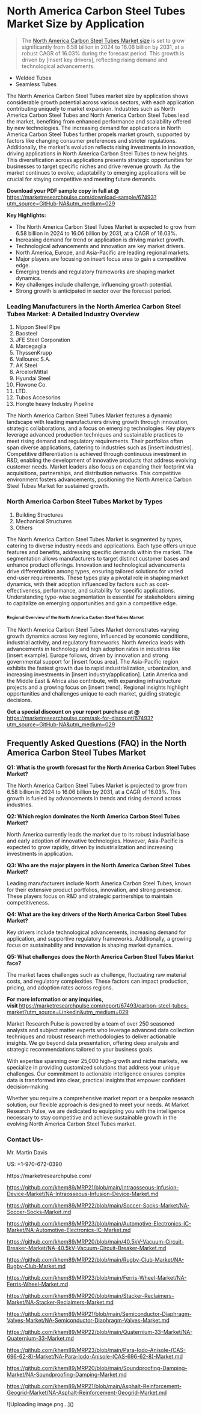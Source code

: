 <h1>North America Carbon Steel Tubes Market&nbsp;Size by Application</h1><blockquote><p>The <a href="https://marketresearchpulse.com/download-sample/67493?utm_source=GitHub-NA&amp;utm_medium=029">North America Carbon Steel Tubes Market size</a> is set to grow significantly from 6.58 billion in 2024 to 16.06 billion by 2031, at a robust CAGR of 16.03% during the forecast period. This growth is driven by [insert key drivers], reflecting rising demand and technological advancements.</p></blockquote><ul><li>Welded Tubes<li> Seamless Tubes</li></ul><p>The North America Carbon Steel Tubes market size by application shows considerable growth potential across various sectors, with each application contributing uniquely to market expansion. Industries such as North America Carbon Steel Tubes and North America Carbon Steel Tubes lead the market, benefiting from enhanced performance and scalability offered by new technologies. The increasing demand for applications in North America Carbon Steel Tubes further propels market growth, supported by factors like changing consumer preferences and stricter regulations. Additionally, the market's evolution reflects rising investments in innovation, driving applications in North America Carbon Steel Tubes to new heights. This diversification across applications presents strategic opportunities for businesses to target specific niches and drive revenue growth. As the market continues to evolve, adaptability to emerging applications will be crucial for staying competitive and meeting future demands.</p><p><strong>Download your PDF sample copy in full at @ </strong><a href="https://marketresearchpulse.com/download-sample/67493?utm_source=GitHub-NA&amp;utm_medium=029">https://marketresearchpulse.com/download-sample/67493?utm_source=GitHub-NA&amp;utm_medium=029</a></p><p><strong>Key Highlights: </strong></p><ul><li>The North America Carbon Steel Tubes Market is expected to grow from 6.58 billion in 2024 to 16.06 billion by 2031, at a CAGR of 16.03%.</li><li>Increasing demand for trend or application is driving market growth.</li><li>Technological advancements and innovation are key market drivers.</li><li>North America, Europe, and Asia-Pacific are leading regional markets.</li><li>Major players are focusing on insert focus area to gain a competitive edge.</li><li>Emerging trends and regulatory frameworks are shaping market dynamics.</li><li>Key challenges include challenge, influencing growth potential.</li><li>Strong growth is anticipated in sector over the forecast period.</li></ul><h3>Leading Manufacturers in the North America Carbon Steel Tubes Market: A Detailed Industry Overview</h3><ol><li>Nippon Steel Pipe</li><li>Baosteel</li><li>JFE Steel Corporation</li><li>Marcegaglia</li><li>ThyssenKrupp</li><li>Vallourec S.A.</li><li>AK Steel</li><li>ArcelorMittal</li><li>Hyundai Steel</li><li>Flowone Co.</li><li>LTD.</li><li>Tubos Accesorios</li><li>Hongte heavy Industry Pipeline</li></ol><div class="flex max-w-full flex-col flex-grow"><div class="min-h-8 text-message flex w-full flex-col items-end gap-2 whitespace-normal break-words [.text-message+&amp;]:mt-5" dir="auto" data-message-author-role="assistant" data-message-id="fd8432e4-4910-450d-b182-61b7bfb0a01f" data-message-model-slug="gpt-4o"><div class="flex w-full flex-col gap-1 empty:hidden first:pt-[3px]"><div class="markdown prose w-full break-words dark:prose-invert light"><p>The North America Carbon Steel Tubes Market features a dynamic landscape with leading manufacturers driving growth through innovation, strategic collaborations, and a focus on emerging technologies. Key players leverage advanced production techniques and sustainable practices to meet rising demand and regulatory requirements. Their portfolios often span diverse applications, catering to industries such as [insert industries]. Competitive differentiation is achieved through continuous investment in R&amp;D, enabling the development of innovative products that address evolving customer needs. Market leaders also focus on expanding their footprint via acquisitions, partnerships, and distribution networks. This competitive environment fosters advancements, positioning the North America Carbon Steel Tubes Market for sustained growth.</p></div></div></div></div><h3>North America Carbon Steel Tubes Market by Types</h3><ol><li>Building Structures<li> Mechanical Structures<li> Others</li></ol><div class="flex max-w-full flex-col flex-grow"><div class="min-h-8 text-message flex w-full flex-col items-end gap-2 whitespace-normal break-words [.text-message+&amp;]:mt-5" dir="auto" data-message-author-role="assistant" data-message-id="084470be-0bb7-4664-bddf-5156b4f41249" data-message-model-slug="gpt-4o-mini"><div class="flex w-full flex-col gap-1 empty:hidden first:pt-[3px]"><div class="markdown prose w-full break-words dark:prose-invert light"><p>The North America Carbon Steel Tubes Market is segmented by types, catering to diverse industry needs and applications. Each type offers unique features and benefits, addressing specific demands within the market. The segmentation allows manufacturers to target distinct customer bases and enhance product offerings. Innovation and technological advancements drive differentiation among types, ensuring tailored solutions for varied end-user requirements. These types play a pivotal role in shaping market dynamics, with their adoption influenced by factors such as cost-effectiveness, performance, and suitability for specific applications. Understanding type-wise segmentation is essential for stakeholders aiming to capitalize on emerging opportunities and gain a competitive edge.</p></div></div></div></div><h3><span style="font-size: 11px;">Regional Overview of the North America Carbon Steel Tubes Market</span></h3><div class="flex max-w-full flex-col flex-grow"><div class="min-h-8 text-message flex w-full flex-col items-end gap-2 whitespace-normal break-words [.text-message+&amp;]:mt-5" dir="auto" data-message-author-role="assistant" data-message-id="e9038762-ce64-4e30-91c9-9bd413514231" data-message-model-slug="gpt-4o-mini"><div class="flex w-full flex-col gap-1 empty:hidden first:pt-[3px]"><div class="markdown prose w-full break-words dark:prose-invert light"><p>The North America Carbon Steel Tubes Market demonstrates varying growth dynamics across key regions, influenced by economic conditions, industrial activity, and regulatory frameworks. North America leads with advancements in technology and high adoption rates in industries like [insert example]. Europe follows, driven by innovation and strong governmental support for [insert focus area]. The Asia-Pacific region exhibits the fastest growth due to rapid industrialization, urbanization, and increasing investments in [insert industry/application]. Latin America and the Middle East &amp; Africa also contribute, with expanding infrastructure projects and a growing focus on [insert trend]. Regional insights highlight opportunities and challenges unique to each market, guiding strategic decisions.</p></div></div></div></div><p><strong>Get a special discount on your report purchase at @ </strong><a href="https://marketresearchpulse.com/ask-for-discount/67493?utm_source=GitHub-NA&amp;utm_medium=029">https://marketresearchpulse.com/ask-for-discount/67493?utm_source=GitHub-NA&amp;utm_medium=029</a></p><h2>Frequently Asked Questions (FAQ) in the North America Carbon Steel Tubes Market</h2><p><strong>Q1: What is the growth forecast for the North America Carbon Steel Tubes Market?</strong></p><p>The North America Carbon Steel Tubes Market is projected to grow from 6.58 billion in 2024 to 16.06 billion by 2031, at a CAGR of 16.03%. This growth is fueled by advancements in trends and rising demand across industries.</p><p><strong>Q2: Which region dominates the North America Carbon Steel Tubes Market?</strong></p><p>North America currently leads the market due to its robust industrial base and early adoption of innovative technologies. However, Asia-Pacific is expected to grow rapidly, driven by industrialization and increasing investments in application.</p><p><strong>Q3: Who are the major players in the North America Carbon Steel Tubes Market?</strong></p><p>Leading manufacturers include North America Carbon Steel Tubes, known for their extensive product portfolios, innovation, and strong presence. These players focus on R&amp;D and strategic partnerships to maintain competitiveness.</p><p><strong>Q4: What are the key drivers of the North America Carbon Steel Tubes Market?</strong></p><p>Key drivers include technological advancements, increasing demand for application, and supportive regulatory frameworks. Additionally, a growing focus on sustainability and innovation is shaping market dynamics.</p><p><strong>Q5: What challenges does the North America Carbon Steel Tubes Market face?</strong></p><p>The market faces challenges such as challenge, fluctuating raw material costs, and regulatory complexities. These factors can impact production, pricing, and adoption rates across regions.</p><p><strong>For more information or any inquiries, visit&nbsp;</strong><a href="https://marketresearchpulse.com/report/67493/carbon-steel-tubes-market?utm_source=Linkedin&utm_medium=029">https://marketresearchpulse.com/report/67493/carbon-steel-tubes-market?utm_source=Linkedin&utm_medium=029</a></p><p>Market Research Pulse is powered by a team of over 250 seasoned analysts and subject matter experts who leverage advanced data collection techniques and robust research methodologies to deliver actionable insights. We go beyond data presentation, offering deep analysis and strategic recommendations tailored to your business goals.</p><p>With expertise spanning over 25,000 high-growth and niche markets, we specialize in providing customized solutions that address your unique challenges. Our commitment to actionable intelligence ensures complex data is transformed into clear, practical insights that empower confident decision-making.</p><p>Whether you require a comprehensive market report or a bespoke research solution, our flexible approach is designed to meet your needs. At Market Research Pulse, we are dedicated to equipping you with the intelligence necessary to stay competitive and achieve sustainable growth in the evolving North America Carbon Steel Tubes market.</p><h3><strong>Contact Us-</strong></h3><p>Mr. Martin Davis</p><p>US: +1-970-672-0390</p><p>https://marketresearchpulse.com/</p><p><a href="https://github.com/khem89/MRP21/blob/main/Intraosseous-Infusion-Device-Market/NA-Intraosseous-Infusion-Device-Market.md">https://github.com/khem89/MRP21/blob/main/Intraosseous-Infusion-Device-Market/NA-Intraosseous-Infusion-Device-Market.md</a></p><p><a href="https://github.com/khem89/MRP22/blob/main/Soccer-Socks-Market/NA-Soccer-Socks-Market.md">https://github.com/khem89/MRP22/blob/main/Soccer-Socks-Market/NA-Soccer-Socks-Market.md</a></p><p><a href="https://github.com/khem89/MRP23/blob/main/Automotive-Electronics-IC-Market/NA-Automotive-Electronics-IC-Market.md">https://github.com/khem89/MRP23/blob/main/Automotive-Electronics-IC-Market/NA-Automotive-Electronics-IC-Market.md</a></p><p><a href="https://github.com/khem89/MRP20/blob/main/40.5kV-Vacuum-Circuit-Breaker-Market/NA-40.5kV-Vacuum-Circuit-Breaker-Market.md">https://github.com/khem89/MRP20/blob/main/40.5kV-Vacuum-Circuit-Breaker-Market/NA-40.5kV-Vacuum-Circuit-Breaker-Market.md</a></p><p><a href="https://github.com/khem89/MRP22/blob/main/Rugby-Club-Market/NA-Rugby-Club-Market.md">https://github.com/khem89/MRP22/blob/main/Rugby-Club-Market/NA-Rugby-Club-Market.md</a></p><p><a href="https://github.com/khem89/MRP23/blob/main/Ferris-Wheel-Market/NA-Ferris-Wheel-Market.md">https://github.com/khem89/MRP23/blob/main/Ferris-Wheel-Market/NA-Ferris-Wheel-Market.md</a></p><p><a href="https://github.com/khem89/MRP20/blob/main/Stacker-Reclaimers-Market/NA-Stacker-Reclaimers-Market.md">https://github.com/khem89/MRP20/blob/main/Stacker-Reclaimers-Market/NA-Stacker-Reclaimers-Market.md</a></p><p><a href="https://github.com/khem89/MRP21/blob/main/Semiconductor-Diaphragm-Valves-Market/NA-Semiconductor-Diaphragm-Valves-Market.md">https://github.com/khem89/MRP21/blob/main/Semiconductor-Diaphragm-Valves-Market/NA-Semiconductor-Diaphragm-Valves-Market.md</a></p><p><a href="https://github.com/khem89/MRP22/blob/main/Quaternium-33-Market/NA-Quaternium-33-Market.md">https://github.com/khem89/MRP22/blob/main/Quaternium-33-Market/NA-Quaternium-33-Market.md</a></p><p><a href="https://github.com/khem89/MRP23/blob/main/Para-Iodo-Anisole-(CAS-696-62-8)-Market/NA-Para-Iodo-Anisole-(CAS-696-62-8)-Market.md">https://github.com/khem89/MRP23/blob/main/Para-Iodo-Anisole-(CAS-696-62-8)-Market/NA-Para-Iodo-Anisole-(CAS-696-62-8)-Market.md</a></p><p><a href="https://github.com/khem89/MRP20/blob/main/Soundproofing-Damping-Market/NA-Soundproofing-Damping-Market.md">https://github.com/khem89/MRP20/blob/main/Soundproofing-Damping-Market/NA-Soundproofing-Damping-Market.md</a></p><p><a href="https://github.com/khem89/MRP21/blob/main/Asphalt-Reinforcement-Geogrid-Market/NA-Asphalt-Reinforcement-Geogrid-Market.md">https://github.com/khem89/MRP21/blob/main/Asphalt-Reinforcement-Geogrid-Market/NA-Asphalt-Reinforcement-Geogrid-Market.md</a></p>
![Uploading image.png…]()

